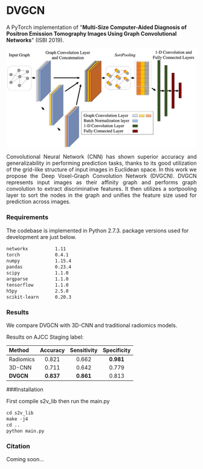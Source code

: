 # DVGCN
A PyTorch implementation of "**Multi-Size Computer-Aided Diagnosis of Positron Emission Tomography Images Using Graph Convolutional Networks**" (ISBI 2019).

<p align="center">
  <img width="600" src="pic/DVGCN.png">
</p>



<p align="justify">
Convolutional Neural Network (CNN) has shown superior accuracy and generalizability in performing prediction tasks, thanks to its good utilization of the grid-like structure of input images in Euclidean space. In this work we propose the Deep Voxel-Graph Convolution Network (DVGCN). DVGCN represents input images as their affinity graph and performs graph convolution to extract discriminative features. It then utilizes a sortpooling layer to sort the nodes in the graph and unifies the feature size used for prediction across images.</p>

### Requirements

The codebase is implemented in Python 2.7.3. package versions used for development are just below.

```
networkx          1.11
torch             0.4.1
numpy             1.15.4
pandas            0.23.4
scipy             1.1.0
argparse          1.1.0
tensorflow        1.1.0
h5py              2.5.0
scikit-learn      0.20.3
```

### Results

We compare DVGCN with 3D-CNN and traditional radiomics models.

Results on AJCC Staging label:


| Method    | Accuracy  | Sensitivity | Specificity |
| :-------- | :-------: | :---------: | :---------: |
| Radiomics |   0.821   |    0.662    |  **0.981**  |
| 3D-CNN    |   0.711   |    0.642    |    0.779    |
| **DVGCN** | **0.837** |  **0.861**  |    0.813    |



###Installation

First compile s2v_lib then run the main.py  

```shell
cd s2v_lib
make -j4
cd ..
python main.py
```

### Citation

Coming soon...
